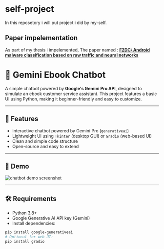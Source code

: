 # self-project
In this reposetory i will put project i did by my-self.
## Paper impelementation
As part of my thesis i impelemented, The paper named : **[F2DC: Android malware classification based on raw traffic and neural networks](<https://www.sciencedirect.com/science/article/abs/pii/S1389128622003632>)**


# 🤖 Gemini Ebook Chatbot

A simple chatbot powered by **Google's Gemini Pro API**, designed to simulate an ebook customer service assistant. This project features a basic UI using Python, making it beginner-friendly and easy to customize.

---

## 📌 Features

- Interactive chatbot powered by Gemini Pro (`generativeai`)
- Lightweight UI using `Tkinter` (desktop GUI) or `Gradio` (web-based UI)
- Clean and simple code structure
- Open-source and easy to extend

---

## 🚀 Demo

![chatbot demo screenshot](demo.png)

---

## 🛠️ Requirements

- Python 3.8+
- Google Generative AI API key (Gemini)
- Install dependencies:

```bash
pip install google-generativeai
# Optional for web UI:
pip install gradio

